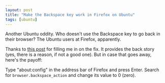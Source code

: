 ```yaml
---
layout: post
title: "Make the Backspace key work in Firefox on Ubuntu"
tags: [ubuntu]
---
```


Another Ubuntu oddity. Who doesn't use the Backspace key to go back in their browser? The Ubuntu users at Firefox, apparently.

Thanks to [this post](http://embraceubuntu.com/2006/12/21/fix-firefox-backspace-to-take-you-to-the-previous-page/) for filling me in on the fix. It provides the back story (yes, there is a reason, if not a good one). But in case that goes away, here's the payoff:

Type "about:config" in the address bar of Firefox and press Enter. Search for `browser.backspace_action` and change its value to 0 (zero).
